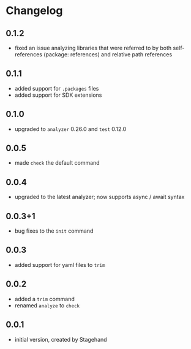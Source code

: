 # Changelog

## 0.1.2
- fixed an issue analyzing libraries that were referred to by both self-references
  (package: references) and relative path references

## 0.1.1
- added support for `.packages` files
- added support for SDK extensions

## 0.1.0
- upgraded to `analyzer` 0.26.0 and `test` 0.12.0

## 0.0.5
- made `check` the default command

## 0.0.4
- upgraded to the latest analyzer; now supports async / await syntax

## 0.0.3+1
- bug fixes to the `init` command

## 0.0.3
- added support for yaml files to `trim`

## 0.0.2
- added a `trim` command
- renamed `analyze` to `check`

## 0.0.1
- initial version, created by Stagehand
